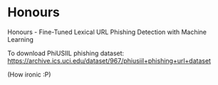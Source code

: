 # Honours
Honours - Fine-Tuned Lexical URL Phishing Detection with Machine Learning

To download PhiUSIIL phishing dataset: https://archive.ics.uci.edu/dataset/967/phiusiil+phishing+url+dataset

(How ironic :P)
